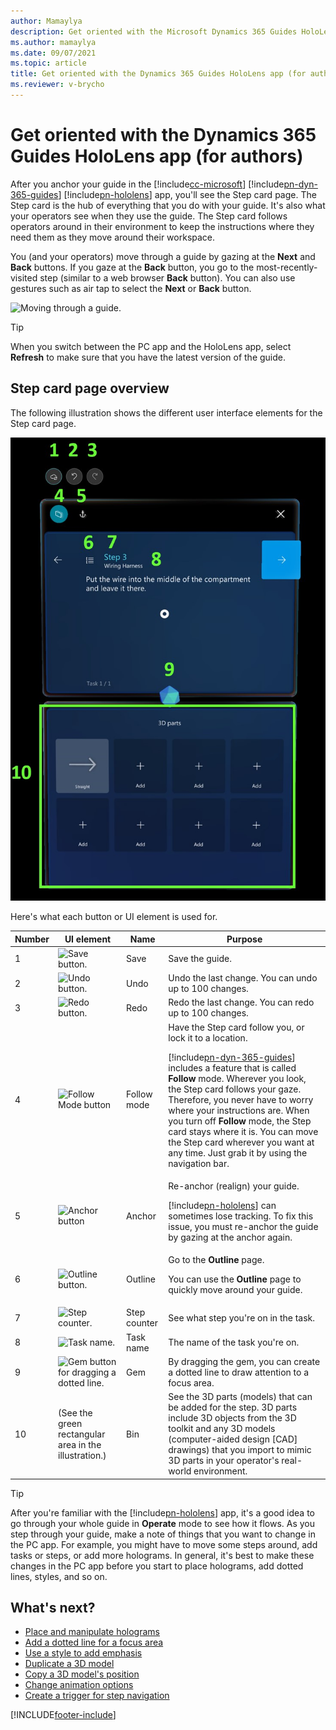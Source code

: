 ```yaml
---
author: Mamaylya
description: Get oriented with the Microsoft Dynamics 365 Guides HoloLens app UI if you're an author. 
ms.author: mamaylya
ms.date: 09/07/2021
ms.topic: article
title: Get oriented with the Dynamics 365 Guides HoloLens app (for authors)
ms.reviewer: v-brycho
---
```


# Get oriented with the Dynamics 365 Guides HoloLens app (for authors)

After you anchor your guide in the [!include[cc-microsoft](../includes/cc-microsoft.md)] [!include[pn-dyn-365-guides](../includes/pn-dyn-365-guides.md)] [!include[pn-hololens](../includes/pn-hololens.md)] app, you'll see the Step card page. The Step card is the hub of everything that you do with your guide. It's also what your operators see when they use the guide. The Step card follows operators around in their environment to keep the instructions where they need them as they move around their workspace.

You (and your operators) move through a guide by gazing at the **Next** and **Back** buttons. If you gaze at the **Back** button, you go to the most-recently-visited step (similar to a web browser **Back** button). You can also use gestures such as air tap to select the **Next** or **Back** button. 

![Moving through a guide.](media/navigate-example.PNG "Moving through a guide")

> [!TIP]
> When you switch between the PC app and the HoloLens app, select **Refresh** to make sure that you have the latest version of the guide.

## Step card page overview

The following illustration shows the different user interface elements for the Step card page.

![HoloLens buttons.](media/step-card-orientation.jpg "HoloLens buttons")

Here's what each button or UI element is used for.

| Number | UI element | Name | Purpose |
|---|---|---|---|
| 1 | ![Save button.](media/save-button.png "Save button") | Save | Save the guide. |
| 2 | ![Undo button.](media/undo-button.png "Undo button") | Undo | Undo the last change. You can undo up to 100 changes. |
| 3 | ![Redo button.](media/redo-button.png "Redo button") | Redo | Redo the last change. You can redo up to 100 changes. |
| 4| ![Follow Mode button](media/follow-button.PNG "Follow Mode button") | Follow mode | Have the Step card follow you, or lock it to a location.<p>[!include[pn-dyn-365-guides](../includes/pn-dyn-365-guides.md)] includes a feature that is called **Follow** mode. Wherever you look, the Step card follows your gaze. Therefore, you never have to worry where your instructions are. When you turn off **Follow** mode, the Step card stays where it is. You can move the Step card wherever you want at any time. Just grab it by using the navigation bar.</p> |
| 5 | ![Anchor button](media/anchor-button.PNG "Anchor button") | Anchor | Re-anchor (realign) your guide.<p>[!include[pn-hololens](../includes/pn-hololens.md)] can sometimes lose tracking. To fix this issue, you must re-anchor the guide by gazing at the anchor again.</p> |
| 6 | ![Outline button.](media/outline-button.png "Outline button") | Outline | Go to the **Outline** page.<p>You can use the **Outline** page to quickly move around your guide.</p> |
| 7 | ![Step counter.](media/step-progress.PNG "Step progress") | Step counter | See what step you're on in the task. |
| 8 | ![Task name.](media/task-name-hololens-app.PNG "Task name") | Task name | The name of the task you're on. |
| 9 | ![Gem button for dragging a dotted line.](media/gem.png "Gem button for dragging a dotted line") | Gem | By dragging the gem, you can create a dotted line to draw attention to a focus area. |
| 10 | (See the green rectangular area in the illustration.) | Bin | See the 3D parts (models) that can be added for the step. 3D parts include 3D objects from the 3D toolkit and any 3D models (computer-aided design \[CAD\] drawings) that you import to mimic 3D parts in your operator's real-world environment. |

> [!TIP]
> After you're familiar with the [!include[pn-hololens](../includes/pn-hololens.md)] app, it's a good idea to go through your whole guide in **Operate** mode to see how it flows. As you step through your guide, make a note of things that you want to change in the PC app. For example, you might have to move some steps around, add tasks or steps, or add more holograms. In general, it's best to make these changes in the PC app before you start to place holograms, add dotted lines, styles, and so on.  

## What's next?

- [Place and manipulate holograms](hololens-app-place-holograms.md)
- [Add a dotted line for a focus area](hololens-app-dotted-line.md)
- [Use a style to add emphasis](hololens-app-styles.md)
- [Duplicate a 3D model](hololens-app-duplicate-model.md)
- [Copy a 3D model's position](hololens-app-copy-3D-model-position.md)
- [Change animation options](hololens-app-animations.md)
- [Create a trigger for step navigation](hololens-app-trigger.md)
    
[!INCLUDE[footer-include](../includes/footer-banner.md)]
